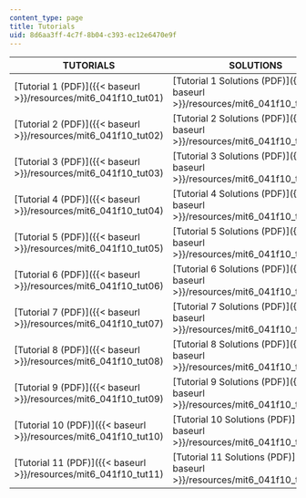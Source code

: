 ```yaml
---
content_type: page
title: Tutorials
uid: 8d6aa3ff-4c7f-8b04-c393-ec12e6470e9f
---
```


| TUTORIALS | SOLUTIONS |
| --- | --- |
| [Tutorial 1 (PDF)]({{< baseurl >}}/resources/mit6_041f10_tut01) | [Tutorial 1 Solutions (PDF)]({{< baseurl >}}/resources/mit6_041f10_tut01_sol) |
| [Tutorial 2 (PDF)]({{< baseurl >}}/resources/mit6_041f10_tut02) | [Tutorial 2 Solutions (PDF)]({{< baseurl >}}/resources/mit6_041f10_tut02_sol) |
| [Tutorial 3 (PDF)]({{< baseurl >}}/resources/mit6_041f10_tut03) | [Tutorial 3 Solutions (PDF)]({{< baseurl >}}/resources/mit6_041f10_tut03_sol) |
| [Tutorial 4 (PDF)]({{< baseurl >}}/resources/mit6_041f10_tut04) | [Tutorial 4 Solutions (PDF)]({{< baseurl >}}/resources/mit6_041f10_tut04_sol) |
| [Tutorial 5 (PDF)]({{< baseurl >}}/resources/mit6_041f10_tut05) | [Tutorial 5 Solutions (PDF)]({{< baseurl >}}/resources/mit6_041f10_tut05_sol) |
| [Tutorial 6 (PDF)]({{< baseurl >}}/resources/mit6_041f10_tut06) | [Tutorial 6 Solutions (PDF)]({{< baseurl >}}/resources/mit6_041f10_tut06_sol) |
| [Tutorial 7 (PDF)]({{< baseurl >}}/resources/mit6_041f10_tut07) | [Tutorial 7 Solutions (PDF)]({{< baseurl >}}/resources/mit6_041f10_tut07_sol) |
| [Tutorial 8 (PDF)]({{< baseurl >}}/resources/mit6_041f10_tut08) | [Tutorial 8 Solutions (PDF)]({{< baseurl >}}/resources/mit6_041f10_tut08_sol) |
| [Tutorial 9 (PDF)]({{< baseurl >}}/resources/mit6_041f10_tut09) | [Tutorial 9 Solutions (PDF)]({{< baseurl >}}/resources/mit6_041f10_tut09_sol) |
| [Tutorial 10 (PDF)]({{< baseurl >}}/resources/mit6_041f10_tut10) | [Tutorial 10 Solutions (PDF)]({{< baseurl >}}/resources/mit6_041f10_tut10_sol) |
| [Tutorial 11 (PDF)]({{< baseurl >}}/resources/mit6_041f10_tut11) | [Tutorial 11 Solutions (PDF)]({{< baseurl >}}/resources/mit6_041f10_tut11_sol)